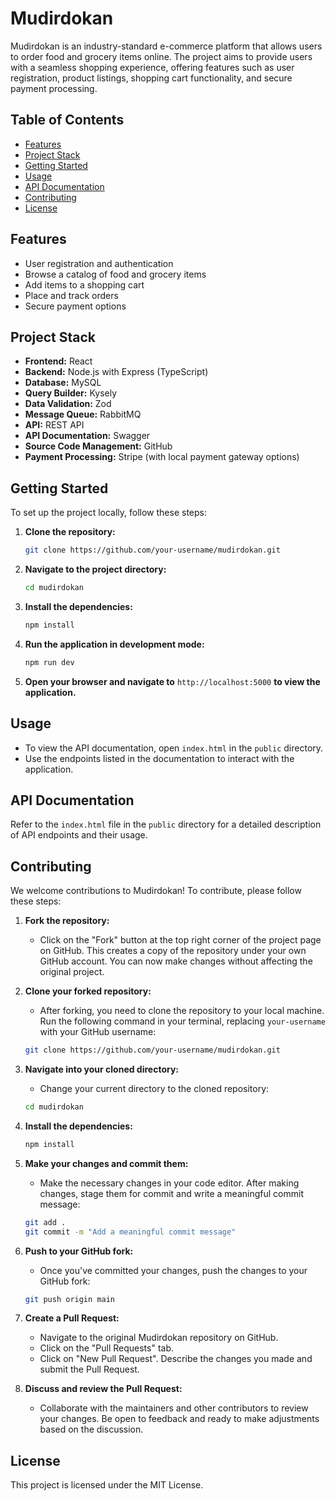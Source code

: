 # Mudirdokan

Mudirdokan is an industry-standard e-commerce platform that allows users to order food and grocery items online. The project aims to provide users with a seamless shopping experience, offering features such as user registration, product listings, shopping cart functionality, and secure payment processing.

## Table of Contents

- [Features](#features)
- [Project Stack](#project-stack)
- [Getting Started](#getting-started)
- [Usage](#usage)
- [API Documentation](#api-documentation)
- [Contributing](#contributing)
- [License](#license)

## Features

- User registration and authentication
- Browse a catalog of food and grocery items
- Add items to a shopping cart
- Place and track orders
- Secure payment options

## Project Stack

- **Frontend:** React
- **Backend:** Node.js with Express (TypeScript)
- **Database:** MySQL
- **Query Builder:** Kysely
- **Data Validation:** Zod
- **Message Queue:** RabbitMQ
- **API:** REST API
- **API Documentation:** Swagger
- **Source Code Management:** GitHub
- **Payment Processing:** Stripe (with local payment gateway options)

## Getting Started

To set up the project locally, follow these steps:

1. **Clone the repository:**

   ```bash
   git clone https://github.com/your-username/mudirdokan.git
   ```

2. **Navigate to the project directory:**

   ```bash
   cd mudirdokan
   ```

3. **Install the dependencies:**

   ```bash
   npm install
   ```

4. **Run the application in development mode:**

   ```bash
   npm run dev
   ```

5. **Open your browser and navigate to** `http://localhost:5000` **to view the application.**

## Usage

- To view the API documentation, open `index.html` in the `public` directory.
- Use the endpoints listed in the documentation to interact with the application.

## API Documentation

Refer to the `index.html` file in the `public` directory for a detailed description of API endpoints and their usage.

## Contributing

We welcome contributions to Mudirdokan! To contribute, please follow these steps:

1. **Fork the repository:**
   - Click on the "Fork" button at the top right corner of the project page on GitHub. This creates a copy of the repository under your own GitHub account. You can now make changes without affecting the original project.

2. **Clone your forked repository:**
   - After forking, you need to clone the repository to your local machine. Run the following command in your terminal, replacing `your-username` with your GitHub username:

   ```bash
   git clone https://github.com/your-username/mudirdokan.git
   ```

3. **Navigate into your cloned directory:**
   - Change your current directory to the cloned repository:

   ```bash
   cd mudirdokan
   ```
4. **Install the dependencies:**

   ```bash
   npm install
   ```

5. **Make your changes and commit them:**
   - Make the necessary changes in your code editor. After making changes, stage them for commit and write a meaningful commit message:

   ```bash
   git add .
   git commit -m "Add a meaningful commit message"
   ```

7. **Push to your GitHub fork:**
   - Once you've committed your changes, push the changes to your GitHub fork:

   ```bash
   git push origin main
   ```

8. **Create a Pull Request:**
   - Navigate to the original Mudirdokan repository on GitHub.
   - Click on the "Pull Requests" tab.
   - Click on "New Pull Request". Describe the changes you made and submit the Pull Request.

9. **Discuss and review the Pull Request:**
   - Collaborate with the maintainers and other contributors to review your changes. Be open to feedback and ready to make adjustments based on the discussion.




## License

This project is licensed under the MIT License.
